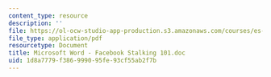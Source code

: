```yaml
---
content_type: resource
description: ''
file: https://ol-ocw-studio-app-production.s3.amazonaws.com/courses/es-292-writing-workshop-spring-2008/1d8a7779f386999095fe93cf55ab2f7b_MITES_292S08_facbok.pdf
file_type: application/pdf
resourcetype: Document
title: Microsoft Word - Facebook Stalking 101.doc
uid: 1d8a7779-f386-9990-95fe-93cf55ab2f7b
---
```

